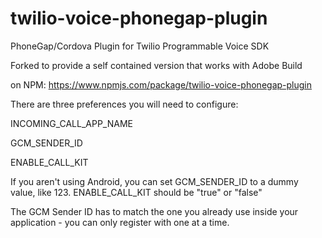 # twilio-voice-phonegap-plugin
PhoneGap/Cordova Plugin for Twilio Programmable Voice SDK

Forked to provide a self contained version that works with Adobe Build

on NPM:
https://www.npmjs.com/package/twilio-voice-phonegap-plugin

There are three preferences you will need to configure:

INCOMING_CALL_APP_NAME

GCM_SENDER_ID

ENABLE_CALL_KIT

If you aren't using Android, you can set GCM_SENDER_ID to a dummy value, like 123. ENABLE_CALL_KIT should be "true" or "false"

The GCM Sender ID has to match the one you already use inside your application - you can only register with one at a time.
